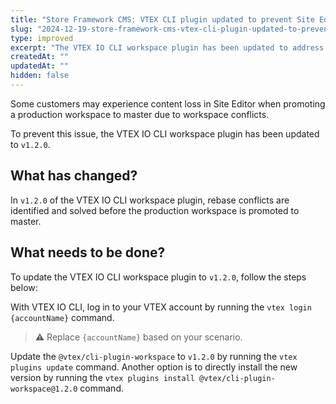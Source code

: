 ```yaml
---
title: "Store Framework CMS: VTEX CLI plugin updated to prevent Site Editor content loss"
slug: "2024-12-19-store-framework-cms-vtex-cli-plugin-updated-to-prevent-site-editor-content-loss"
type: improved
excerpt: "The VTEX IO CLI workspace plugin has been updated to address the issue of content loss in Site Editor during workspace promotions."
createdAt: ""
updatedAt: ""
hidden: false
---
```


Some customers may experience content loss in Site Editor when promoting a production workspace to master due to workspace conflicts.

To prevent this issue, the VTEX IO CLI workspace plugin has been updated to `v1.2.0`.

## What has changed?
In `v1.2.0` of the VTEX IO CLI workspace plugin, rebase conflicts are identified and solved before the production workspace is promoted to master.

## What needs to be done?

To update the VTEX IO CLI workspace plugin to `v1.2.0`, follow the steps below:

With VTEX IO CLI, log in to your VTEX account by running the `vtex login {accountName}` command.

>⚠ Replace `{accountName}` based on your scenario.

Update the `@vtex/cli-plugin-workspace` to `v1.2.0` by running the `vtex plugins update` command. Another option is to directly install the new version by running the `vtex plugins install @vtex/cli-plugin-workspace@1.2.0` command.
